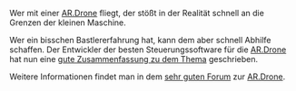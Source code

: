 
Wer mit einer [AR.Drone](http://ardrone2.parrot.com) fliegt, der stößt in der Realität schnell an die Grenzen der kleinen Maschine.

Wer ein bisschen Bastlererfahrung hat, kann dem aber schnell Abhilfe schaffen. Der Entwickler der besten Steuerungssoftware für die [AR.Drone](http://ardrone2.parrot.com) hat nun eine [gute Zusammenfassung zu dem Thema](http://www.drone-forum.de/2014/02/reichtweite-der-ar-drone-vergroessern/) geschrieben.

Weitere Informationen findet man in dem [sehr guten Forum](http://www.drone-forum.de) zur [AR.Drone](http://ardrone2.parrot.com).


